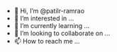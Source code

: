 - 👋 Hi, I’m @patilr-ramrao
- 👀 I’m interested in ...
- 🌱 I’m currently learning ...
- 💞️ I’m looking to collaborate on ...
- 📫 How to reach me ...

<!---
patilr-ramrao/patilr-ramrao is a ✨ special ✨ repository because its `README.md` (this file) appears on your GitHub profile.
You can click the Preview link to take a look at your changes.
--->
